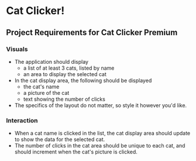 # Cat Clicker!
## Project Requirements for Cat Clicker Premium
### Visuals
 - The application should display
    - a list of at least 3 cats, listed by name
    - an area to display the selected cat
 - In the cat display area, the following should be displayed
    - the cat's name
    - a picture of the cat
    - text showing the number of clicks
 - The specifics of the layout do not matter, so style it however you'd like.
### Interaction
 - When a cat name is clicked in the list, the cat display area should update to show the data for the selected cat.
 - The number of clicks in the cat area should be unique to each cat, and should increment when the cat's picture is clicked.
